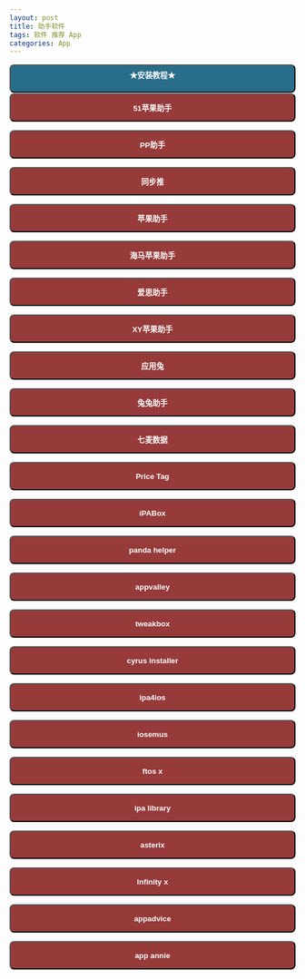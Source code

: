 ```yaml
---
layout: post
title: 助手软件
tags: 软件 推荐 App
categories: App
---
```

<style>
  .button2 {
     background-color: #963a3a;
     color: white;
	 font-weight: bold;
	 height: 50px;
	 width: 100%;
     margin-top: 1px;
     border-radius:8px
}
.button3 {
     background-color: #286d8a;
     color: white;
	 font-weight: bold;
	 height: 50px;
	 width: 100%;
     margin-top: 1px;
     border-radius:8px
}
</style>

<button class="button3"  onclick="jiaocheng()">★安装教程★<tton>
  <script language="javascript">
    function jiaocheng(){
      alert("1.点击按钮直接安装 \n\n2.部分软件需要挂V下载 \n\n3.信任证书:设置-通用-描述文件与设备管理-点击对应的描述文件-信任");
}
  </script> 

<a href="http://h5.51pgzs.com"> <button onclick="window.location.href" class="button2">51苹果助手</button> </a>

<a href="https://wap.25pp.com"> <button onclick="window.location.href" class="button2">PP助手</button> </a>

<a href="http://tui.tongbu.com/m/"> <button onclick="window.location.href" class="button2">同步推</button> </a>

<a href="http://zs.91.com/m2/pgzs.html"> <button onclick="window.location.href" class="button2">苹果助手</button> </a>

<a href="http://www.haima.me/iphone.html"> <button onclick="window.location.href" class="button2">海马苹果助手</button> </a>

<a href="https://m.i4.cn"> <button onclick="window.location.href" class="button2">爱思助手</button> </a>

<a href="http://tg.xyzs.com/dt/iphone.php"> <button onclick="window.location.href" class="button2">XY苹果助手</button> </a>

<a href="https://m.itools.cn"> <button onclick="window.location.href" class="button2">应用兔</button> </a>

<a href="http://www.tutuapp.com/index.php?r=site/mobileTutu2&t=ios&tab=zhengban"> <button onclick="window.location.href" class="button2">兔兔助手</button> </a>

<a href="https://itunes.apple.com/cn/app/%E4%B8%83%E9%BA%A6%E6%95%B0%E6%8D%AE/id1175302806?mt=8"> <button onclick="window.location.href" class="button2">七麦数据</button> </a>

<a href="https://itunes.apple.com/cn/app/price-tag-%E5%8F%91%E7%8E%B0%E5%A5%BD%E5%BA%94%E7%94%A8/id1166819590?mt=8"> <button onclick="window.location.href" class="button2">Price Tag</button> </a>

<a href="https://ipabox.store/home.html"> <button onclick="window.location.href" class="button2">iPABox</button> </a>

<a href="http://m.pandahelp.vip/regular"> <button onclick="window.location.href" class="button2">panda helper</button> </a>

<a href="https://appvalley.vip"> <button onclick="window.location.href" class="button2">appvalley</button> </a>

<a href="https://www.tweakboxapp.com"> <button onclick="window.location.href" class="button2">tweakbox</button> </a>

<a href="https://cyrusinstaller.com/#download"> <button onclick="window.location.href" class="button2">cyrus installer</button> </a>

<a href="https://www.ipa4ios.com/installer.html"> <button onclick="window.location.href" class="button2">ipa4ios</button> </a>

<a href="http://iosem.us/#"> <button onclick="window.location.href" class="button2">iosemus</button> </a>

<a href="https://ftios.vn/install/"> <button onclick="window.location.href" class="button2">ftos x</button> </a>

<a href="https://ipalibrary.org"> <button onclick="window.location.href" class="button2">ipa library</button> </a>

<a href="https://www.asterixinstaller.com"> <button onclick="window.location.href" class="button2">asterix</button> </a>

<a href="https://rink.hockeyapp.net/apps/5f324e8372d64a2bb73e32c917eea787?loading=false&secret="> <button onclick="window.location.href" class="button2">lnfinity x</button> </a>

<a href="https://itunes.apple.com/cn/app/apps-gone-free-%E6%AF%8F%E6%97%A5%E6%9C%80%E4%BD%B3apps/id470693788?mt=8"> <button onclick="window.location.href" class="button2">appadvice</button> </a>

<a href="https://itunes.apple.com/cn/app/app-annie/id660004961?mt=8"> <button onclick="window.location.href" class="button2">app annie</button> </a>
